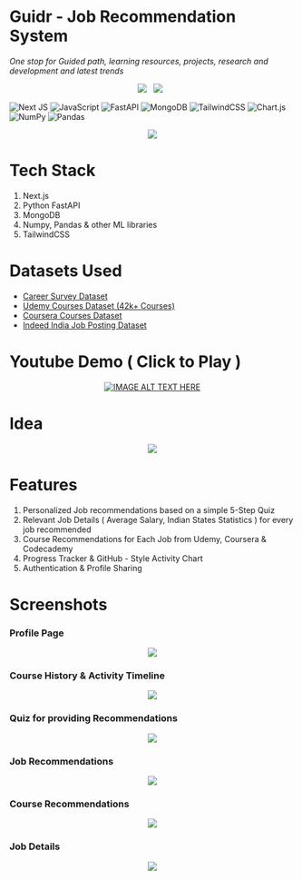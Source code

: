 
<h1> Guidr - Job Recommendation System </h1>



*One stop for Guided path, learning resources, projects, research and development and latest trends*
<p align="center">
  <a href="https://github.com/xobe19/Guidr/fork"><img src="https://img.shields.io/github/forks/xobe19/Guidr?style=for-the-badge&logo=appveyor" /></a>&nbsp;&nbsp;
  <a href="#"><img src="https://img.shields.io/github/stars/xobe19/Guidr?style=for-the-badge&logo=appveyor"/></a>&nbsp;&nbsp;
</p>

![Next JS](https://img.shields.io/badge/Next-black?style=for-the-badge&logo=next.js&logoColor=white)
![JavaScript](https://img.shields.io/badge/javascript-%23323330.svg?style=for-the-badge&logo=javascript&logoColor=%23F7DF1E)
![FastAPI](https://img.shields.io/badge/FastAPI-005571?style=for-the-badge&logo=fastapi) 
![MongoDB](https://img.shields.io/badge/MongoDB-%234ea94b.svg?style=for-the-badge&logo=mongodb&logoColor=white) 
![TailwindCSS](https://img.shields.io/badge/tailwindcss-%2338B2AC.svg?style=for-the-badge&logo=tailwind-css&logoColor=white) 
![Chart.js](https://img.shields.io/badge/chart.js-F5788D.svg?style=for-the-badge&logo=chart.js&logoColor=white) 
![NumPy](https://img.shields.io/badge/numpy-%23013243.svg?style=for-the-badge&logo=numpy&logoColor=white) 
![Pandas](https://img.shields.io/badge/pandas-%23150458.svg?style=for-the-badge&logo=pandas&logoColor=white) 



<p align="center">
  <img src="https://user-images.githubusercontent.com/79440952/200589104-8b68da89-11e7-40c4-80e9-cb7bebfb9fc1.png">
</p>


     

# Tech Stack



1) Next.js
2) Python FastAPI
3) MongoDB
4) Numpy, Pandas & other ML libraries
5) TailwindCSS

# Datasets Used 

* [Career Survey Dataset](https://www.kaggle.com/datasets/breejeshdhar/career-recommendation-dataset)
* [Udemy Courses Dataset (42k+ Courses)](https://www.kaggle.com/datasets/songseungwon/2020-udemy-courses-dataset)
* [Coursera Courses Dataset](https://www.kaggle.com/datasets/khusheekapoor/coursera-courses-dataset-2021)
* [Indeed India Job Posting Dataset](https://www.kaggle.com/datasets/promptcloud/job-dataset-indeed-india)
# Youtube Demo ( Click to Play )
<div align="center">

[![IMAGE ALT TEXT HERE](https://img.youtube.com/vi/uf4TJhUiXL0/0.jpg)](https://www.youtube.com/watch?v=uf4TJhUiXL0)
</div>

# Idea 


<p align="center">
  <img  src="https://user-images.githubusercontent.com/79440952/200580935-39e42481-3f5e-4567-a2eb-0f38657b2735.png">
</p>

# Features

1) Personalized Job recommendations based on a simple 5-Step Quiz
2) Relevant Job Details ( Average Salary, Indian States Statistics ) for every job recommended
3) Course Recommendations for Each Job from Udemy, Coursera & Codecademy
4) Progress Tracker & GitHub - Style Activity Chart
5) Authentication & Profile Sharing 


# Screenshots 

### Profile Page


<p align="center">
  <img src="https://user-images.githubusercontent.com/79440952/200581289-3f89313d-49fc-427c-bb30-4495e728dc7c.jpeg">
</p>

### Course History & Activity Timeline

<p align="center">
  <img  src="https://user-images.githubusercontent.com/79440952/200581611-a773b660-b675-4ac8-aa92-68b2aa756aff.jpeg">
</p>

### Quiz for providing Recommendations


<p align="center">
  <img  src="https://user-images.githubusercontent.com/79440952/200581924-8c28a527-cbbb-4a6c-aa3d-2a3006d3c30a.jpeg">
</p>

### Job Recommendations


<p align="center">
  <img  src="https://user-images.githubusercontent.com/79440952/200584055-8b614c96-9d98-4f23-b8c6-f2d6bc08af7b.jpeg">
</p>

### Course Recommendations


<p align="center">
  <img  src="https://user-images.githubusercontent.com/79440952/200584174-f4d04338-1d1e-45d0-a88c-011a5190a193.jpeg">
</p>

### Job Details




<p align="center">
  <img  src="https://user-images.githubusercontent.com/79440952/200587601-206ad8c7-71f4-44f8-9b80-24646f505f95.jpeg">
</p>
